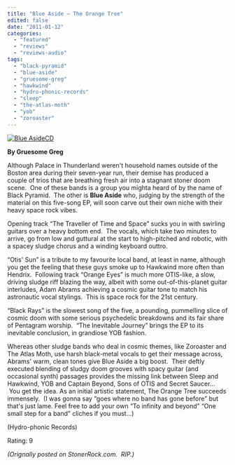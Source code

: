 ```yaml
---
title: "Blue Aside – The Orange Tree"
edited: false
date: "2011-01-12"
categories:
  - "featured"
  - "reviews"
  - "reviews-audio"
tags:
  - "black-pyramid"
  - "blue-aside"
  - "gruesome-greg"
  - "hawkwind"
  - "hydro-phonic-records"
  - "sleep"
  - "the-atlas-moth"
  - "yob"
  - "zoroaster"
---
```


[![](http://www.hellbound.ca/wp-content/uploads/2011/01/Blue-AsideCD.jpg "Blue AsideCD")](http://www.hellbound.ca/wp-content/uploads/2011/01/Blue-AsideCD.jpg)

**By Gruesome Greg**

Although Palace in Thunderland weren't household names outside of the Boston area during their seven-year run, their demise has produced a couple of trios that are breathing fresh air into a stagnant stoner doom scene.  One of these bands is a group you mighta heard of by the name of Black Pyramid.  The other is **Blue Aside** who, judging by the strength of the material on this five-song EP, will soon carve out their own niche with their heavy space rock vibes.

Opening track “The Traveller of Time and Space” sucks you in with swirling guitars over a heavy bottom end.  The vocals, which take two minutes to arrive, go from low and guttural at the start to high-pitched and robotic, with a spacey sludge chorus and a winding keyboard outtro.

“Otis' Sun” is a tribute to my favourite local band, at least in name, although you get the feeling that these guys smoke up to Hawkwind more often than Hendrix.  Following track “Orange Eyes” is much more OTIS-like, a slow, driving sludge riff blazing the way, albeit with some out-of-this-planet guitar interludes, Adam Abrams achieving a cosmic guitar tone to match his astronautic vocal stylings.  This is space rock for the 21st century.

“Black Rays” is the slowest song of the five, a pounding, pummelling slice of cosmic doom with some serious psychedelic breakdowns and its fair share of Pentagram worship.  “The Inevitable Journey” brings the EP to its inevitable conclusion, in grandiose YOB fashion.

Whereas other sludge bands who deal in cosmic themes, like Zoroaster and The Atlas Moth, use harsh black-metal vocals to get their message across, Abrams' warm, clean tones give Blue Aside a big boost.  Their deftly executed blending of sludgy doom grooves with spacy guitar (and occasional synth) passages provides the missing link between Sleep and Hawkwind, YOB and Captain Beyond, Sons of OTIS and Secret Saucer...  You get the idea. As an initial artistic statement, The Orange Tree succeeds immensely.  (I was gonna say “goes where no band has gone before” but that's just lame. Feel free to add your own “To infinity and beyond” “One small step for a band” cliches if you must...)

(Hydro-phonic Records)

Rating: 9

_(Orignally posted on StonerRock.com.  RIP.)_
